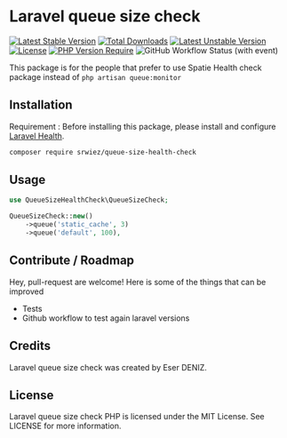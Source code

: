 # Laravel queue size check
[![Latest Stable Version](http://poser.pugx.org/srwiez/queue-size-health-check/v)](https://packagist.org/packages/srwiez/queue-size-health-check) [![Total Downloads](http://poser.pugx.org/srwiez/queue-size-health-check/downloads)](https://packagist.org/packages/srwiez/queue-size-health-check) [![Latest Unstable Version](http://poser.pugx.org/srwiez/queue-size-health-check/v/unstable)](https://packagist.org/packages/srwiez/queue-size-health-check) [![License](http://poser.pugx.org/srwiez/queue-size-health-check/license)](https://packagist.org/packages/srwiez/queue-size-health-check) [![PHP Version Require](http://poser.pugx.org/srwiez/queue-size-health-check/require/php)](https://packagist.org/packages/srwiez/queue-size-health-check)
![GitHub Workflow Status (with event)](https://img.shields.io/github/actions/workflow/status/SRWieZ/queue-size-health-check/test.yml?label=Tests)

This package is for the people that prefer to use Spatie Health check package instead of `php artisan queue:monitor`

## Installation

Requirement : Before installing this package, please install and configure [Laravel Health](https://github.com/spatie/laravel-health).

```bash
composer require srwiez/queue-size-health-check
```

## Usage

```php
use QueueSizeHealthCheck\QueueSizeCheck;

QueueSizeCheck::new()
    ->queue('static_cache', 3)
    ->queue('default', 100),
```

## Contribute / Roadmap
Hey, pull-request are welcome!
Here is some of the things that can be improved
- Tests
- Github workflow to test again laravel versions

## Credits

Laravel queue size check was created by Eser DENIZ.

## License

Laravel queue size check PHP is licensed under the MIT License. See LICENSE for more information.
